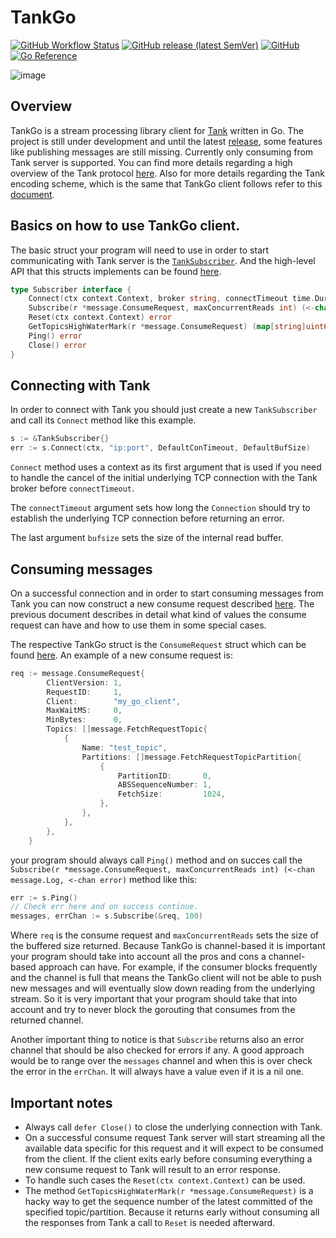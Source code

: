 # TankGo

[![GitHub Workflow Status](https://img.shields.io/github/workflow/status/TheBestCo/tankgo/CI)](https://github.com/TheBestCo/tankgo/actions)
[![GitHub release (latest SemVer)](https://img.shields.io/github/v/release/TheBestCo/tankgo)](https://github.com/TheBestCo/tankgo/releases)
[![GitHub](https://img.shields.io/github/license/TheBestCo/tankgo)](https://github.com/TheBestCo/tankgo/blob/main/LICENCE)
[![Go Reference](https://pkg.go.dev/badge/github.com/TheBestCo/tankgo.svg)](https://pkg.go.dev/github.com/TheBestCo/tankgo)

![image](https://user-images.githubusercontent.com/684680/151995604-13e90fae-ea97-46c1-86c3-60a47e5cafc9.png)

## Overview
TankGo is a stream processing library client for [Tank](https://github.com/phaistos-networks/TANK) written in Go. The project is still under development and until the latest [release](https://github.com/TheBestCo/tankgo/releases/tag/v0.1.8), some features like publishing messages are still missing. Currently only consuming from Tank server is supported. You can find more details regarding a high overview of the Tank protocol [here](https://github.com/phaistos-networks/TANK/blob/master/tank_protocol.md).
Also for more details regarding the Tank encoding scheme, which is the same that TankGo client follows refer to this [document](https://github.com/phaistos-networks/TANK/blob/master/tank_encoding.md).

## Basics on how to use TankGo client.
The basic struct your program will need to use in order to start communicating with Tank server is the [`TankSubscriber`](https://github.com/TheBestCo/tankgo/blob/8a3cb532dfc59bf4b0bfbff8a2e45ae7c2ad6135/subscriber.go#L40). And the high-level API that this structs implements can be found [here](https://github.com/TheBestCo/tankgo/blob/8a3cb532dfc59bf4b0bfbff8a2e45ae7c2ad6135/subscriber.go#L16).

``` go
type Subscriber interface {
	Connect(ctx context.Context, broker string, connectTimeout time.Duration, bufsize int) error
	Subscribe(r *message.ConsumeRequest, maxConcurrentReads int) (<-chan message.Log, <-chan error)
	Reset(ctx context.Context) error
	GetTopicsHighWaterMark(r *message.ConsumeRequest) (map[string]uint64, error)
	Ping() error
	Close() error
}
```

## Connecting with Tank
In order to connect with Tank you should just create a new `TankSubscriber` and call its `Connect` method like this example.
``` go
s := &TankSubscriber{}
err := s.Connect(ctx, "ip:port", DefaultConTimeout, DefaultBufSize)
```
`Connect` method uses a context as its first argument that is used if you need to handle the cancel of the initial underlying TCP connection with the Tank broker before `connectTimeout`.

The `connectTimeout` argument sets how long the `Connection` should try to establish the underlying TCP connection before returning an error.

The last argument `bufsize` sets the size of the internal read buffer.

## Consuming messages
On a successful connection and in order to start consuming messages from Tank you can now construct a new consume request described [here](https://github.com/phaistos-networks/TANK/blob/master/tank_protocol.md#fetchreq). The previous document describes in detail what kind of values the consume request can have and how to use them in some special cases.

The respective TankGo struct is the `ConsumeRequest` struct which can be found [here](https://github.com/TheBestCo/tankgo/blob/8a3cb532dfc59bf4b0bfbff8a2e45ae7c2ad6135/message/msgconsume.go#L83). An example of a new consume request is:
``` go
req := message.ConsumeRequest{
		ClientVersion: 1,
		RequestID:     1,
		Client:        "my_go_client",
		MaxWaitMS:     0,
		MinBytes:      0,
		Topics: []message.FetchRequestTopic{
			{
				Name: "test_topic",
				Partitions: []message.FetchRequestTopicPartition{
					{
						PartitionID:       0,
						ABSSequenceNumber: 1,
						FetchSize:         1024,
					},
				},
			},
		},
	}
```


your program should always call `Ping()` method and on succes call the `Subscribe(r *message.ConsumeRequest, maxConcurrentReads int) (<-chan message.Log, <-chan error)` method like this:

```go 
err := s.Ping()
// Check err here and on success continue.
messages, errChan := s.Subscribe(&req, 100)
```
Where `req` is the consume request and `maxConcurrentReads` sets the size of the buffered size returned.
Because TankGo is channel-based it is important your program should take into account all the pros and cons a channel-based approach can have.
For example, if the consumer blocks frequently and the channel is full that means the TankGo client will not be able to push new messages and will eventually slow down reading from the underlying stream. So it is very important that your program should take that into account and try to never block the gorouting that consumes from the returned channel.

Another important thing to notice is that `Subscribe` returns also an error channel that should be also checked for errors if any. A good approach would be to range over the `messages` channel and when this is over check the error in the `errChan`. It will always have a value even if it is a nil one.

## Important notes
- Always call `defer Close()` to close the underlying connection with Tank.
- On a successful consume request Tank server will start streaming all the available data specific for this request and it will expect to be consumed from the client. If the client exits early before consuming everything a new consume request to Tank will result to an error response.
- To handle such cases the `Reset(ctx context.Context)` can be used.
- The method `GetTopicsHighWaterMark(r *message.ConsumeRequest)` is a hacky way to get the sequence number of the latest committed of the specified topic/partition. Because it returns early without consuming all the responses from Tank a call to `Reset` is needed afterward.
